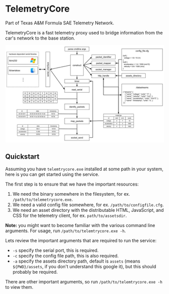 # TelemetryCore

Part of Texas A&M Formula SAE Telemetry Network.

TelemetryCore is a fast telemetry proxy used to bridge information from the car's network to the base station.

<!--![readthedocs](readthedocs.jpg)-->
<!-- <img src="readthedocs.jpg" width="400px"> -->
![structure](pics/structure.jpg)

<!--Questions: contact Justus <jus@justusl.com>-->

## Quickstart 

Assuming you have `telemtrycore.exe` installed at some path in your system, here is you can get started using the service.

The first step is to ensure that we have the important resources:

1. We need the binary somewhere in the filesystem, for ex. `/path/to/telemetrycore.exe`.
2. We need a valid config file somewhere, for ex. `/path/to/configfile.cfg`.
3. We need an asset directory with the distributable HTML, JavaScript, and CSS for the telemetry client, for ex. `path/to/assetsdir`.

**Note:** you might want to become familiar with the various command line arguments. For usage, run `/path/to/telemtrycore.exe -h`.

Lets review the important arguments that are required to run the service:

* `-s` specify the serial port, this is required.
* `-c` specify the config file path, this is also required.
* `-a` specify the assets directory path, default is `assets` (means `${PWD}/assets`, if you don't understand this google it), but this should probably be required.

There are other important arguments, so run `/path/to/telemtrycore.exe -h` to view them.

